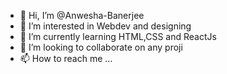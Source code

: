 - 👋 Hi, I’m @Anwesha-Banerjee
- 👀 I’m interested in Webdev and designing 
- 🌱 I’m currently learning HTML,CSS and ReactJs
- 💞️ I’m looking to collaborate on any proji
- 📫 How to reach me ...

<!---
Anwesha-Banerjee/Anwesha-Banerjee is a ✨ special ✨ repository because its `README.md` (this file) appears on your GitHub profile.
You can click the Preview link to take a look at your changes.
--->
